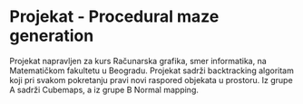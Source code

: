 # Projekat - Procedural maze generation

Projekat napravljen za kurs Računarska grafika, smer informatika, na Matematičkom fakultetu u Beogradu.
Projekat sadrži backtracking algoritam koji pri svakom pokretanju pravi novi raspored objekata u prostoru.
Iz grupe A sadrži Cubemaps, a iz grupe B Normal mapping.
